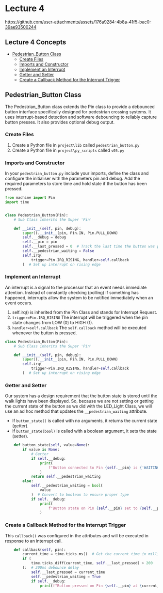 # Lecture 4

https://github.com/user-attachments/assets/176a9284-4b8a-41f5-bac0-39ae93500244

## Lecture 4 Concepts

- [Pedestrian_Button Class](#pedestrian_button-class)
    - [Create Files](#create-files)
    - [Imports and Constructor](#imports-and-constructor)
    - [Implement an Interrupt](#implement-an-interrupt)
    - [Getter and Setter](#getter-and-setter)
    - [Create a Callback Method for the Interrupt Trigger](#create-a-callback-method-for-the-interrupt-trigger)

## Pedestrian_Button Class

The Pedestrian_Button class extends the Pin class to provide a debounced button interface specifically designed for pedestrian crossing systems. It uses interrupt-based detection and software debouncing to reliably capture button presses. It also provides optional debug output.

### Create Files

1. Create a Python file in `project\lib` called `pedestrian_button.py`
2. Create a Python file in `project\py_scripts` called `v05.py`

### Imports and Constructor

In your `pedestrian_button.py` include your imports, define the class and configure the initialiser with the parameters pin and debug. Add the required parameters to store time and hold state if the button has been pressed.

```python
from machine import Pin
import time


class Pedestrian_Button(Pin):
    # Sub Class inherits the Super 'Pin' 

    def __init__(self, pin, debug):
        super().__init__(pin, Pin.IN, Pin.PULL_DOWN)
        self.__debug = debug
        self.__pin = pin
        self.__last_pressed = 0  # Track the last time the button was pressed
        self.__pedestrian_waiting = False
        self.irq(
            trigger=Pin.IRQ_RISING, handler=self.callback
        )  # Set up interrupt on rising edge
```

### Implement an Interrupt

An interrupt is a signal to the processor that an event needs immediate attention. Instead of constantly checking (polling) if something has happened, interrupts allow the system to be notified immediately when an event occurs.

1. self.irq() is inherited from the Pin Class and stands for Interrupt Request.
2. `trigger=Pin.IRQ_RISING` The interrupt will be triggered when the pin state changes from LOW (0) to HIGH (1).
3. `handler=self.callback` The `self.callback` method will be executed whenever the button is pressed.

```python
class Pedestrian_Button(Pin):
    # Sub Class inherits the Super 'Pin' 

    def __init__(self, pin, debug):
        super().__init__(pin, Pin.IN, Pin.PULL_DOWN)
        self.irq(
            trigger=Pin.IRQ_RISING, handler=self.callback
        )  # Set up interrupt on rising edge
```

### Getter and Setter

Our system has a design requirement that the button state is stored until the walk lights have been displayed. So, because we are not setting or getting the current state of the button as we did with the LED_Light Class, we will use an ad hoc method that updates the `__pedestrian_waiting` attribute.

- If `button_state()` is called with no arguments, it returns the current state (getter).
- If `button_state(bool)` is called with a boolean argument, it sets the state (setter).

```python
    def button_state(self, value=None):
        if value is None:
            # Getter
            if self.__debug:
                print(
                    f"Button connected to Pin {self.__pin} is {'WAITING' if self.__pedestrian_waiting else 'NOT WAITING'}"
                )
            return self.__pedestrian_waiting
        else:
            self.__pedestrian_waiting = bool(
                value
            )  # Convert to boolean to ensure proper type
            if self.__debug:
                print(
                    f"Button state on Pin {self.__pin} set to {self.__pedestrian_waiting}"
                )
```

### Create a Callback Method for the Interrupt Trigger

This `callback()` was configured in the attributes and will be executed in response to an interrupt call.

```python
    def callback(self, pin):
        current_time = time.ticks_ms()  # Get the current time in milliseconds
        if (
            time.ticks_diff(current_time, self.__last_pressed) > 200
        ):  # 200ms debounce delay
            self.__last_pressed = current_time
            self.__pedestrian_waiting = True
            if self.__debug:
                print(f"Button pressed on Pin {self.__pin} at {current_time}ms")
```
